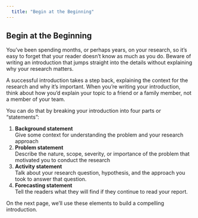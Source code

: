 ```yaml
---
  title: "Begin at the Beginning"
---
```


##  Begin at the Beginning

You’ve been spending months, or perhaps years, on your research, so it’s easy to forget that your reader doesn’t know as much as you do. Beware of writing an introduction that jumps straight into the details without explaining why your research matters.

A successful introduction takes a step back, explaining the context for the research and why it’s important. When you’re writing your introduction, think about how you’d explain your topic to a friend or a family member, not a member of your team.

You can do that by breaking your introduction into four parts or “statements”:
<br>
<ol>
<li><b>Background statement</b><br>Give some context for understanding the problem and your research approach</li>

<li><b>Problem statement</b><br>Describe the nature, scope, severity, or importance of the problem that motivated you to conduct the research</li>

<li><b>Activity statement</b><br>Talk about your research question, hypothesis, and the approach you took to answer that question.</li>

<li><b>Forecasting statement</b><br>Tell the readers what they will find if they continue to read your report.</li>
</ol>

On the next page, we’ll use these elements to build a compelling introduction.
